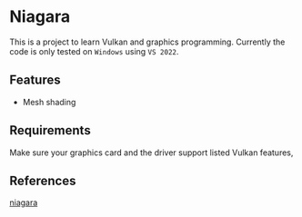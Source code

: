 # Niagara
This is a project to learn Vulkan and graphics programming. Currently the code is only tested on `Windows` using `VS 2022`.

## Features
* Mesh shading

## Requirements
Make sure your graphics card and the driver support listed Vulkan features,

## References
[niagara](https://github.com/zeux/niagara)
